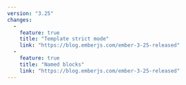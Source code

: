 ```yaml
---
version: "3.25"
changes:
  -
    feature: true
    title: "Template strict mode"
    link: "https://blog.emberjs.com/ember-3-25-released"
  -
    feature: true
    title: "Named blocks"
    link: "https://blog.emberjs.com/ember-3-25-released"
---
```

